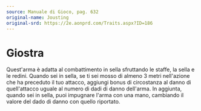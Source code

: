 ```yaml
---
source: Manuale di Gioco, pag. 632
original-name: Jousting
original-srd: https://2e.aonprd.com/Traits.aspx?ID=186
---
```


# Giostra

Quest'arma è adatta al combattimento in sella sfruttando le staffe, la sella e
le redini. Quando sei in sella, se ti sei mosso di almeno 3 metri nell'azione
che ha preceduto il tuo attacco, aggiungi bonus di circostanza al danno di
quell'attacco uguale al numero di dadi di danno dell'arma. In aggiunta, quando
sei in sella, puoi impugnare l'arma con una mano, cambiando il valore del dado
di danno con quello riportato.
